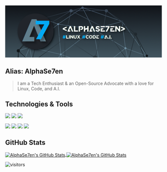 ![A7](https://github.com/alphase7en/alphase7en/blob/main/A7_banner.png)

## Alias: AlphaSe7en
> I am a Tech Enthusiast & an Open-Source Advocate with a love for Linux, Code, and A.I.

## Technologies & Tools

![](https://img.shields.io/badge/OS-Linux-informational?style=flat&logo=linux&logoColor=white&color=6aa6f8)
![](https://img.shields.io/badge/Shell-Bash-informational?style=flat&logo=gnu-bash&logoColor=white&color=6aa6f8)
![](https://img.shields.io/badge/Editor-Atom-informational?style=flat&logo=atom&logoColor=white&color=6aa6f8)

![](https://img.shields.io/badge/Code-Python-informational?style=flat&logo=python&logoColor=white&color=6aa6f8)
![](https://img.shields.io/badge/Code-JavaScript-informational?style=flat&logo=javascript&logoColor=white&color=6aa6f8)
![](https://img.shields.io/badge/Code-HTML5-informational?style=flat&logo=html5&logoColor=white&color=6aa6f8)
![](https://img.shields.io/badge/Code-CSS3-informational?style=flat&logo=css3&logoColor=white&color=6aa6f8)


## GitHub Stats

<a href="https://github.com/Zhenye-Na/Zhenye-Na">
  <img align="center" src="https://github-readme-stats.vercel.app/api/top-langs/?username=alphase7en&hide=c%2B%2B,c,html&title_color=ffffff&text_color=ffffff&icon_color=6aa6f8&bg_color=21252b" alt="AlphaSe7en's GitHub Stats" />
</a>

<a href="https://github.com/Zhenye-Na/Zhenye-Na">
  <img align="center" src="https://github-readme-stats.vercel.app/api?username=alphase7en&show_icons=true&line_height=27&count_private=true&title_color=ffffff&text_color=ffffff&icon_color=6aa6f8&bg_color=21252b" alt="AlphaSe7en's GitHub Stats" />
</a>

![visitors](https://visitor-badge.laobi.icu/badge?page_id=alphase7en.alphase7en)

<!--
**alphase7en/alphase7en** is a ✨ _special_ ✨ repository because its `README.md` (this file) appears on your GitHub profile.

Here are some ideas to get you started:

- 🔭 I’m currently working on ...
- 🌱 I’m currently learning ...
- 👯 I’m looking to collaborate on ...
- 🤔 I’m looking for help with ...
- 💬 Ask me about ...
- 📫 How to reach me: ...
- 😄 Pronouns: ...
- ⚡ Fun fact: ...
-->
